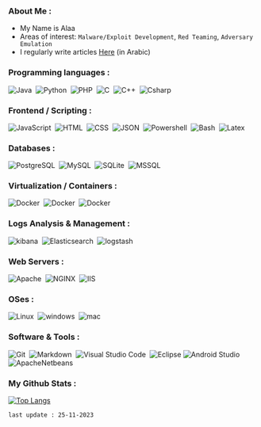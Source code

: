 ### About Me :
- My Name is Alaa
- Areas of interest: ``Malware/Exploit Development``, ``Red Teaming``, ``Adversary Emulation``
- I regularly write articles [Here](https://0xb1tbyte.github.io/) (in Arabic)

### Programming languages :
![Java](https://img.shields.io/badge/-Java-05122A?style=flat&logo=Java&logoColor=FFA518)&nbsp;
![Python](https://img.shields.io/badge/-Python-05122A?style=flat&logo=python)&nbsp;
![PHP](https://img.shields.io/badge/-PHP-05122A?style=flat&logo=php&logoColor=777BB4)&nbsp;
![C](https://img.shields.io/badge/-C-05122A?style=flat&logo=C&logoColor=A8B9CC)&nbsp;
![C++](https://img.shields.io/badge/-C++-05122A?style=flat&logo=C%2B%2B&logoColor=00599C)&nbsp;
![Csharp](https://img.shields.io/badge/-C%23-05122A?style=flat&logo=csharp&logoColor=239120)&nbsp;

### Frontend / Scripting :
![JavaScript](https://img.shields.io/badge/-JavaScript-05122A?style=flat&logo=javascript)&nbsp;
![HTML](https://img.shields.io/badge/-HTML-05122A?style=flat&logo=HTML5)&nbsp;
![CSS](https://img.shields.io/badge/-CSS-05122A?style=flat&logo=CSS3&logoColor=1572B6)&nbsp;
![JSON](https://img.shields.io/badge/-JSON-05122A?style=flat&logo=json&logoColor=000000)&nbsp;
![Powershell](https://img.shields.io/badge/-PowerShell-05122A?style=flat&logo=powershell&logoColor=5391FE)&nbsp;
![Bash](https://img.shields.io/badge/-Bash-05122A?style=flat&logo=gnubash&logoColor=4EAA25)&nbsp;
![Latex](https://img.shields.io/badge/-Latex-05122A?style=flat&logo=latex&logoColor=008080)&nbsp;

### Databases :
![PostgreSQL](https://img.shields.io/badge/-PostgreSQL-05122A?style=flat&logo=postgresql&logoColor=336791)&nbsp;
![MySQL](https://img.shields.io/badge/-MySQL-05122A?style=flat&logo=mysql&logoColor=4479A1)&nbsp;
![SQLite](https://img.shields.io/badge/SQLite-05122A?style=flat&logo=sqlite&logoColor=003B57)&nbsp;
![MSSQL](https://img.shields.io/badge/-Microsoft%20SQL%20Server-05122A?style=flat&logo=mssql&logoColor=CC2927)&nbsp;


### Virtualization / Containers :
![Docker](https://img.shields.io/badge/-Docker-05122A?style=flat&logo=docker)&nbsp;
![Docker](https://img.shields.io/badge/-VMware-05122A?style=flat&logo=VMware&logoColor=607078)&nbsp;
![Docker](https://img.shields.io/badge/-VirtualBox-05122A?style=flat&logo=virtualbox&logoColor=183A61)&nbsp;

### Logs Analysis & Management :
![kibana](https://img.shields.io/badge/-Kibana-05122A?style=flat&logo=kibana&logoColor=005571)&nbsp;
![Elasticsearch](https://img.shields.io/badge/-Elasticsearch-05122A?style=flat&logo=elasticsearch&logoColor=005571)&nbsp;
![logstash](https://img.shields.io/badge/-Logstash-05122A?style=flat&logo=logstash&logoColor=005571)&nbsp;

### Web Servers :
![Apache](https://img.shields.io/badge/-Apache-05122A?style=flat&logo=apache&logoColor=D22128)&nbsp;
![NGINX](https://img.shields.io/badge/-NGINX-05122A?style=flat&logo=nginx&logoColor=009639)&nbsp;
![IIS](https://img.shields.io/badge/-IIS-05122A?style=flat&logo=iis&logoColor=5E5E5E)&nbsp;


### OSes :
![Linux](https://img.shields.io/badge/-Linux-05122A?style=flat&logo=linux&logoColor=FCC624)&nbsp;
![windows](https://img.shields.io/badge/-Windows-05122A?style=flat&logo=windows&logoColor=0078D6)&nbsp;
![mac](https://img.shields.io/badge/-macOS-05122A?style=flat&logo=apple&logoColor=000000)&nbsp;

### Software & Tools :
![Git](https://img.shields.io/badge/-Git-05122A?style=flat&logo=git)&nbsp;
![Markdown](https://img.shields.io/badge/-Markdown-05122A?style=flat&logo=markdown)&nbsp;
![Visual Studio Code](https://img.shields.io/badge/-Visual%20Studio%20Code-05122A?style=flat&logo=visual-studio-code&logoColor=007ACC)&nbsp;
![Eclipse](https://img.shields.io/badge/-Eclipse-05122A?style=flat&logo=eclipse-ide&logoColor=2C2255)
![Android Studio](https://img.shields.io/badge/-Android%20Studio-05122A?style=flat&logo=android-studio&logoColor=3DDC84)&nbsp;
![ApacheNetbeans](https://img.shields.io/badge/-Apache%20NetBeans-05122A?style=flat&logo=apachenetbeanside&logoColor=1B6AC6)&nbsp;


### My Github Stats :
[![Top Langs](https://github-readme-stats.vercel.app/api/top-langs/?username=0xb1tbyte&layout=compact&exclude_repo=0xb1tbyte.github.io)](https://github.com/0xb1tbyte/github-readme-stats)


`` last update : 25-11-2023 ``

